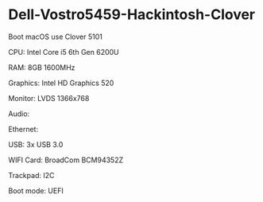 # Dell-Vostro5459-Hackintosh-Clover
Boot macOS use Clover 5101

CPU: Intel Core i5 6th Gen 6200U

RAM: 8GB 1600MHz

Graphics: Intel HD Graphics 520

Monitor: LVDS 1366x768

Audio:

Ethernet:

USB: 3x USB 3.0

WIFI Card: BroadCom BCM94352Z

Trackpad: I2C

Boot mode: UEFI
